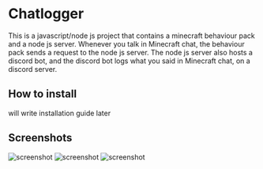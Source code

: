 # Chatlogger
This is a javascript/node js project that contains a minecraft behaviour pack and a node js server.
Whenever you talk in Minecraft chat, the behaviour pack sends a request to the node js server.
The node js server also hosts a discord bot, and the discord bot logs what you said in Minecraft chat, on a discord server.

## How to install
will write installation guide later

## Screenshots
![screenshot](https://cdn.discordapp.com/attachments/998636310917021756/1207079964675940402/image.png?ex=65de57d2&is=65cbe2d2&hm=7967d74d5e0f0aff50916d1dabc7e6ddb812a0d33fdcc7b89b1fcdef9956950d&)
![screenshot](https://cdn.discordapp.com/attachments/998636310917021756/1207080637027323974/image.png?ex=65de5872&is=65cbe372&hm=d2fed37a4ee48e00ff95a1fb62b62adf4c87c878d063a3d46bf609133caaa5f6&)
![screenshot](https://cdn.discordapp.com/attachments/998636310917021756/1207080484136550410/image.png?ex=65de584d&is=65cbe34d&hm=8d3f879f614e00a0bd0ea3b0153dd5b63798fa7efe762479b0c3940afbebf20b&)
